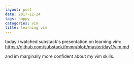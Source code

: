 ```yaml
---
layout: post
date: 2017-11-24
tags: happy
categories: vim
title: learning vim
---
```


today i watched substack's presentation on learning vim: <https://github.com/substack/fmmn/blob/master/day1/vim.md>

and im marginally more confident about my vim skills.
